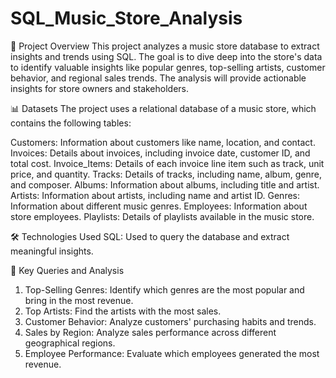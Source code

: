 # SQL_Music_Store_Analysis

📑 Project Overview
This project analyzes a music store database to extract insights and trends using SQL. The goal is to dive deep into the store's data to identify valuable insights like popular genres, top-selling artists, customer behavior, and regional sales trends. The analysis will provide actionable insights for store owners and stakeholders.

📊 Datasets
The project uses a relational database of a music store, which contains the following tables:

Customers: Information about customers like name, location, and contact.
Invoices: Details about invoices, including invoice date, customer ID, and total cost.
Invoice_Items: Details of each invoice line item such as track, unit price, and quantity.
Tracks: Details of tracks, including name, album, genre, and composer.
Albums: Information about albums, including title and artist.
Artists: Information about artists, including name and artist ID.
Genres: Information about different music genres.
Employees: Information about store employees.
Playlists: Details of playlists available in the music store.

🛠️ Technologies Used
SQL: Used to query the database and extract meaningful insights.

🚀 Key Queries and Analysis
1. Top-Selling Genres: Identify which genres are the most popular and bring in the most revenue.
2. Top Artists: Find the artists with the most sales.
3. Customer Behavior: Analyze customers' purchasing habits and trends.
4. Sales by Region: Analyze sales performance across different geographical regions.
5. Employee Performance: Evaluate which employees generated the most revenue.
